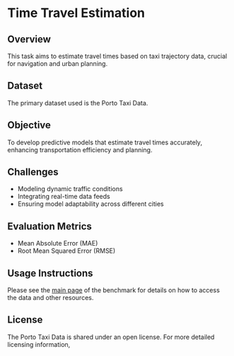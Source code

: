 # Time Travel Estimation

## Overview
This task aims to estimate travel times based on taxi trajectory data, crucial for navigation and urban planning.

## Dataset
The primary dataset used is the Porto Taxi Data.

## Objective
To develop predictive models that estimate travel times accurately, enhancing transportation efficiency and planning.

## Challenges
- Modeling dynamic traffic conditions
- Integrating real-time data feeds
- Ensuring model adaptability across different cities

## Evaluation Metrics
- Mean Absolute Error (MAE)
- Root Mean Squared Error (RMSE)

## Usage Instructions
Please see the [main page](/README.md) of the benchmark for details on how to access the data and other resources.

## License
The Porto Taxi Data is shared under an open license. For more detailed licensing information,
